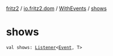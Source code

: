 [fritz2](../../index.md) / [io.fritz2.dom](../index.md) / [WithEvents](index.md) / [shows](./shows.md)

# shows

`val shows: `[`Listener`](../-listener/index.md)`<`[`Event`](https://kotlinlang.org/api/latest/jvm/stdlib/org.w3c.dom.events/-event/index.html)`, T>`